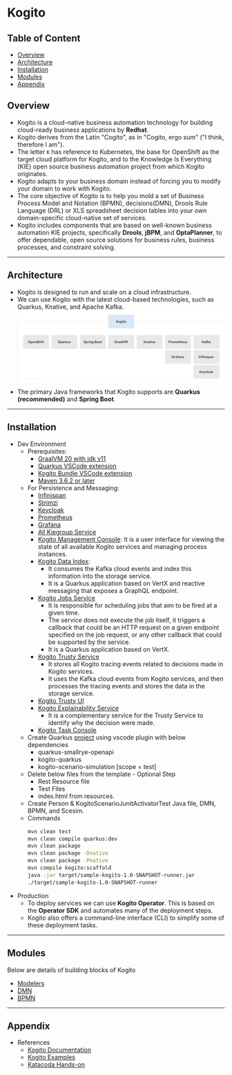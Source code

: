 # Kogito

## Table of Content

- [Overview](#overview)
- [Architecture](#architecture)
- [Installation](#installation)
- [Modules](#modules)
- [Appendix](#appendix)

## Overview

- Kogito is a cloud-native business automation technology for building cloud-ready business applications by **Redhat**.
- Kogito derives from the Latin "Cogito", as in "Cogito, ergo sum" ("I think, therefore I am").
- The letter `K` has reference to Kubernetes, the base for OpenShift as the target cloud platform for Kogito, and to the Knowledge Is Everything (KIE) open source business automation project from which Kogito originates.
- Kogito adapts to your business domain instead of forcing you to modify your domain to work with Kogito.
- The core objective of Kogito is to help you mold a set of Business Process Model and Notation (BPMN), decisions(DMN), Drools Rule Language (DRL) or XLS spreadsheet decision tables into your own domain-specific cloud-native set of services.
- Kogito includes components that are based on well-known business automation KIE projects, specifically **Drools**, **jBPM**, and **OptaPlanner**, to offer dependable, open source solutions for business rules, business processes, and constraint solving.

---

## Architecture

- Kogito is designed to run and scale on a cloud infrastructure.
- We can use Kogito with the latest cloud-based technologies, such as Quarkus, Knative, and Apache Kafka.
![](./01-Images/01-Architecture.png)
- The primary Java frameworks that Kogito supports are **Quarkus (recommended)** and **Spring Boot**. 

---

## Installation

- Dev Environment
  - Prerequisites:
    - [GraalVM 20 with jdk v11](https://github.com/graalvm/graalvm-ce-builds/releases/tag/vm-20.2.0)
    - [Quarkus VSCode extension](https://marketplace.visualstudio.com/items?itemName=redhat.vscode-quarkus)
    - [Kogito Bundle VSCode extension](https://marketplace.visualstudio.com/items?itemName=kie-group.vscode-extension-kogito-bundle)
    - [Maven 3.6.2 or later](https://maven.apache.org/download.cgi)
  - For Persistence and Messaging:
    - [Infinispan](https://infinispan.org/)
    - [Strimzi](https://strimzi.io/)
    - [Keycloak](https://www.keycloak.org/)
    - [Prometheus](https://prometheus.io/)
    - [Grafana](https://grafana.com/)
    - [All Kiegroup Service](https://quay.io/organization/kiegroup)
    - [Kogito Management Console](https://quay.io/repository/kiegroup/kogito-management-console): It is a user interface for viewing the state of all available Kogito services and managing process instances.
    - [Kogito Data Index](https://quay.io/repository/kiegroup/kogito-data-index): 
      - It consumes the Kafka cloud events and index this information into the storage service. 
      - It is a Quarkus application based on VertX and reactive messaging that exposes a GraphQL endpoint.
    - [Kogito Jobs Service](https://quay.io/repository/kiegroup/kogito-jobs-service)
      - It is responsible for scheduling jobs that aim to be fired at a given time. 
      - The service does not execute the job itself, it triggers a callback that could be an HTTP request on a given endpoint specified on the job request, or any other callback that could be supported by the service.
      - It is a Quarkus application based on VertX.
    - [Kogito Trusty Service](https://quay.io/repository/kiegroup/kogito-trusty)
      - It stores all Kogito tracing events related to decisions made in Kogito services. 
      - It uses the Kafka cloud events from Kogito services, and then processes the tracing events and stores the data in the storage service.
    - [Kogito Trusty UI](https://quay.io/repository/kiegroup/kogito-trusty-ui)    
    - [Kogito Explainability Service](https://quay.io/repository/kiegroup/kogito-explainability)
      - It is a complementary service for the Trusty Service to identify why the decision were made.
    - [Kogito Task Console](https://quay.io/repository/kiegroup/kogito-task-console)
  - Create Quarkus [project](./02-MyDev/01-Person/person) using vscode plugin with below dependencies
    - quarkus-smallrye-openapi
    - kogito-quarkus
    - kogito-scenario-simulation [scope = test]
  - Delete below files from the template - Optional Step
    - Rest Resource file
    - Test Files
    - index.html from resources.
  - Create Person & KogitoScenarioJunitActivatorTest Java file, DMN, BPMN, and Scesim.
  - Commands
    ```sh
    mvn clean test
    mvn clean compile quarkus:dev
    mvn clean package
    mvn clean package -Dnative
    mvn clean package -Pnative
    mvn compile kogito:scaffold
    java -jar target/sample-kogito-1.0-SNAPSHOT-runner.jar
    ./target/sample-kogito-1.0-SNAPSHOT-runner
    ```
- Production
  - To deploy services we can use **Kogito Operator**. This is based on the **Operator SDK** and automates many of the deployment steps.
  - Kogito also offers a command-line interface (CLI) to simplify some of these deployment tasks.

---

## Modules
Below are details of building blocks of Kogito
- [Modelers](./03-Modules/01-modeler.md)
- [DMN](./03-Modules/02-dmn.md)
- [BPMN]()

---

## Appendix
- References
  - [Kogito Documentation](https://docs.jboss.org/kogito/release/latest/html_single/#con-kogito-automation_kogito-docs)
  - [Kogito Examples](https://github.com/kiegroup/kogito-examples)
  - [Katacoda Hands-on](https://www.katacoda.com/kuber-ru/courses/openshift-middleware/)